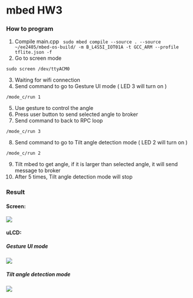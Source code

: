 # mbed HW3

### How to program
1. Compile main.cpp 
` sudo mbed compile --source . --source ~/ee2405/mbed-os-build/ -m B_L4S5I_IOT01A -t GCC_ARM --profile tflite.json -f`
2. Go to screen mode
```shell=
sudo screen /dev/ttyACM0
```

3. Waiting for wifi connection
4. Send command to go to Gesture UI mode ( LED 3 will turn on )
```shell=
/mode_c/run 1
```
5. Use gesture to control the angle
6. Press user button to send selected angle to broker
7. Send command to back to RPC loop
```shell=
/mode_c/run 3
```
8. Send command to go to Tilt angle detection mode ( LED 2 will turn on )
```shell=
/mode_c/run 2
```
9. Tilt mbed to get angle, if it is larger than selected angle, it will send message to broker 
10. After 5 times, Tilt angle detection mode will stop

### Result
#### Screen:
![](https://i.imgur.com/Yllr3sr.png)
#### uLCD:
##### Gesture UI mode
![](https://i.imgur.com/dTMdPtU.jpg)
##### Tilt angle detection mode
![](https://i.imgur.com/vQj1kDd.jpg)
